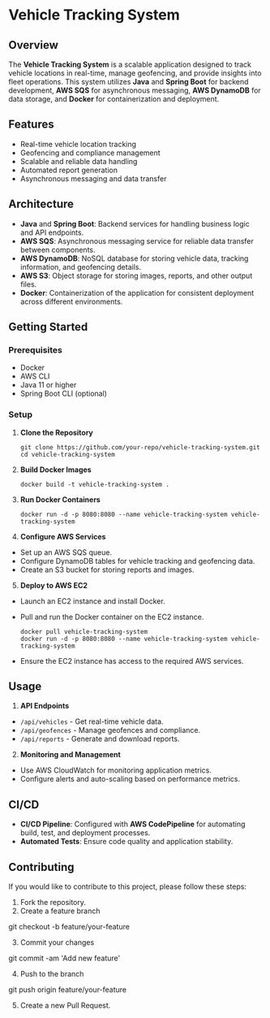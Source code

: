 # Vehicle Tracking System

## Overview

The **Vehicle Tracking System** is a scalable application designed to track vehicle locations in real-time, manage geofencing, and provide insights into fleet operations. This system utilizes **Java** and **Spring Boot** for backend development, **AWS SQS** for asynchronous messaging, **AWS DynamoDB** for data storage, and **Docker** for containerization and deployment.

## Features

- Real-time vehicle location tracking
- Geofencing and compliance management
- Scalable and reliable data handling
- Automated report generation
- Asynchronous messaging and data transfer

## Architecture

- **Java** and **Spring Boot**: Backend services for handling business logic and API endpoints.
- **AWS SQS**: Asynchronous messaging service for reliable data transfer between components.
- **AWS DynamoDB**: NoSQL database for storing vehicle data, tracking information, and geofencing details.
- **AWS S3**: Object storage for storing images, reports, and other output files.
- **Docker**: Containerization of the application for consistent deployment across different environments.

## Getting Started

### Prerequisites

- Docker
- AWS CLI
- Java 11 or higher
- Spring Boot CLI (optional)

### Setup

1. **Clone the Repository**

    ```
    git clone https://github.com/your-repo/vehicle-tracking-system.git
    cd vehicle-tracking-system
    ```

2. **Build Docker Images**

    ```
    docker build -t vehicle-tracking-system .
    ```

3. **Run Docker Containers**

    ```
    docker run -d -p 8080:8080 --name vehicle-tracking-system vehicle-tracking-system
    ```

4. **Configure AWS Services**

- Set up an AWS SQS queue.
- Configure DynamoDB tables for vehicle tracking and geofencing data.
- Create an S3 bucket for storing reports and images.

5. **Deploy to AWS EC2**

- Launch an EC2 instance and install Docker.
- Pull and run the Docker container on the EC2 instance.

  ``` 
  docker pull vehicle-tracking-system 
  docker run -d -p 8080:8080 --name vehicle-tracking-system vehicle-tracking-system 
  ```

- Ensure the EC2 instance has access to the required AWS services.

## Usage

1. **API Endpoints**

- `/api/vehicles` - Get real-time vehicle data.
- `/api/geofences` - Manage geofences and compliance.
- `/api/reports` - Generate and download reports.

2. **Monitoring and Management**

- Use AWS CloudWatch for monitoring application metrics.
- Configure alerts and auto-scaling based on performance metrics.

## CI/CD

- **CI/CD Pipeline**: Configured with **AWS CodePipeline** for automating build, test, and deployment processes.
- **Automated Tests**: Ensure code quality and application stability.

## Contributing

If you would like to contribute to this project, please follow these steps:

1. Fork the repository.
2. Create a feature branch

git checkout -b feature/your-feature

3. Commit your changes

git commit -am 'Add new feature'

4. Push to the branch

git push origin feature/your-feature

5. Create a new Pull Request.
